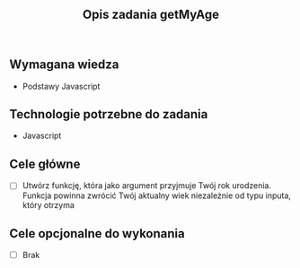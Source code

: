 <h2 align="center">Opis zadania getMyAge </h2>

<br>

## Wymagana wiedza

- Podstawy Javascript

## Technologie potrzebne do zadania

- Javascript

## Cele główne

- [ ] Utwórz funkcję, która jako argument przyjmuje Twój rok urodzenia. Funkcja powinna zwrócić Twój aktualny wiek niezależnie od typu inputa, który otrzyma

## Cele opcjonalne do wykonania

- [ ] Brak
